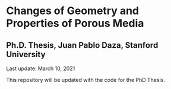 # Changes of Geometry and Properties of Porous Media
## Ph.D. Thesis, Juan Pablo Daza, Stanford University
Last update: March 10, 2021

This repository will be updated with the code for the PhD Thesis. 
